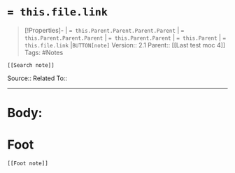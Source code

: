 # `= this.file.link`
>[!Properties]- | `= this.Parent.Parent.Parent.Parent` |  `= this.Parent.Parent.Parent` | `= this.Parent.Parent` | `= this.Parent` | `= this.file.link` |`BUTTON[note]` 
>Version:: 2.1
>Parent:: [[Last test moc 4]]
>Tags: #Notes
```meta-bind-embed
[[Search note]]
```
Source::
Related To::
***
# Body:









# Foot
```meta-bind-embed
[[Foot note]]
``` 